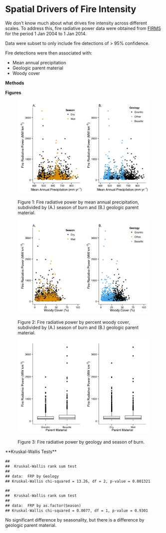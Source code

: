 # Spatial Drivers of Fire Intensity




We don't know much about what drives fire intensity across different scales. To address this, fire radiative power data were obtained from [FIRMS](https://earthdata.nasa.gov/data/near-real-time-data/firms) for the period 1 Jan 2004 to 1 Jan 2014.

Data were subset to only include fire detections of > 95% confidence.

Fire detections were then associated with:
* Mean annual precipitation
* Geologic parent material
* Woody cover

**Methods**







**Figures**

<figure><img src='figuresFRP_by_MAP_Season.png'  style='display: block'><br><figcaption>Figure 1: Fire radiative power by mean annual precipitation, subdivided by (A.) season of burn and (B.) geologic parent material.</figcaption></figure>

<figure><img src='figuresFRP_by_WoodyCover.png'  style='display: block'><br><figcaption>Figure 2: Fire radiative power by percent woody cover, subdivided by (A.) season of burn and (B.) geologic parent material.</figcaption></figure>

<figure><img src='figuresFRP_by_GLY.png'  style='display: block'><br><figcaption>Figure 3: Fire radiative power by geology and season of burn.</figcaption></figure>
**Kruskal-Wallis Tests**

```
## 
## 	Kruskal-Wallis rank sum test
## 
## data:  FRP by Geology
## Kruskal-Wallis chi-squared = 13.26, df = 2, p-value = 0.001321
```

```
## 
## 	Kruskal-Wallis rank sum test
## 
## data:  FRP by as.factor(Season)
## Kruskal-Wallis chi-squared = 0.0077, df = 1, p-value = 0.9301
```

No significant difference by seasonality, but there is a difference by geologic parent material.
